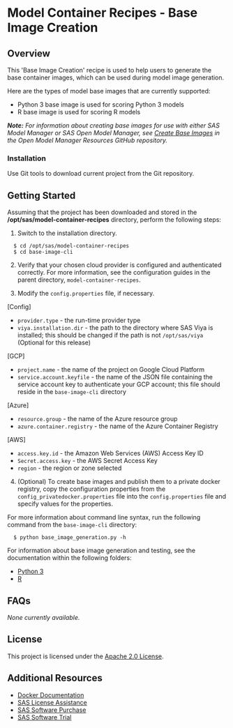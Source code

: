 # Model Container Recipes - Base Image Creation

## Overview
This 'Base Image Creation' recipe is used to help users to generate the base container 
images, which can be used during model image generation.

Here are the types of model base images that are currently supported:
* Python 3 base image is used for scoring Python 3 models
* R base image is used for scoring R models

_**Note:** For information about creating base images for use with either SAS Model Manager or SAS Open Model Manager, see [Create Base Images](https://github.com/sassoftware/open-model-manager-resources/tree/master/addons#create-base-images) in the Open Model Manager Resources GitHub repository._ 


### Installation

Use Git tools to download current project from the Git repository.  

## Getting Started

Assuming that the project has been downloaded and stored in the <b>/opt/sas/model-container-recipes</b> directory, perform the following steps:<br>
1. Switch to the installation directory.
```
  $ cd /opt/sas/model-container-recipes
  $ cd base-image-cli
```
2. Verify that your chosen cloud provider is configured and authenticated correctly. For more information, see the configuration guides in the parent directory, `model-container-recipes`.

3. Modify the `config.properties` file, if necessary.
  
  [Config]
  * `provider.type` - the run-time provider type
  * `viya.installation.dir` - the path to the directory where SAS Viya is installed; this should be changed if the path is not `/opt/sas/viya`
  (Optional for this release)

  [GCP]
  * `project.name` - the name of the project on Google Cloud Platform
  * `service.account.keyfile` - the name of the JSON file containing the service account key to authenticate your GCP account; this file should reside in the `base-image-cli` directory

  [Azure]
  * `resource.group` - the name of the Azure resource group
  * `azure.container.registry` - the name of the Azure Container Registry

  [AWS]
  * `access.key.id` - the Amazon Web Services (AWS) Access Key ID
  * `Secret.access.key` - the AWS Secret Access Key
  * `region` - the region or zone selected
  
4. (Optional) To create base images and publish them to a private docker registry, copy the configuration properties from the `config_privatedocker.properties` file into the `config.properties` file and specify values for the properties.


For more information about command line syntax, run the following command from the `base-image-cli` directory:
```
  $ python base_image_generation.py -h
```

For information about base image generation and testing, see the documentation within the following folders:
  - [Python 3](python_base/)
  - [R](r_base/)

## FAQs
_*None currently available.*_

## License

This project is licensed under the [Apache 2.0 License](LICENSE).

## Additional Resources

* [Docker Documentation](https://docs.docker.com/)
* [SAS License Assistance](https://support.sas.com/en/technical-support/license-assistance.html)
* [SAS Software Purchase](https://www.sas.com/en_us/software/how-to-buy.html)
* [SAS Software Trial](https://www.sas.com/en_us/trials.html)
